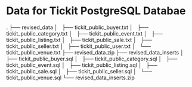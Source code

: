 # Data for Tickit PostgreSQL Databae

.
├── revised_data
│   ├── tickit_public_buyer.txt
│   ├── tickit_public_category.txt
│   ├── tickit_public_event.txt
│   ├── tickit_public_listing.txt
│   ├── tickit_public_sale.txt
│   ├── tickit_public_seller.txt
│   ├── tickit_public_user.txt
│   └── tickit_public_venue.txt
├── revised_data.zip
├── revised_data_inserts
│   ├── tickit_public_buyer.sql
│   ├── tickit_public_category.sql
│   ├── tickit_public_event.sql
│   ├── tickit_public_listing.sql
│   ├── tickit_public_sale.sql
│   ├── tickit_public_seller.sql
│   └── tickit_public_venue.sql
└── revised_data_inserts.zip
